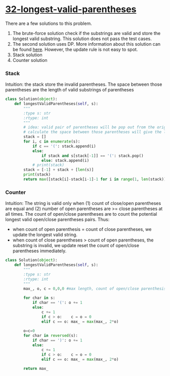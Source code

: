 # [32-longest-valid-parentheses](https://leetcode.com/problems/longest-valid-parentheses/)

There are a few solutions to this problem. 
1. The brute-force solution check if the substrings are valid and store the longest valid substring. This solution does not pass the test cases.
2. The second solution uses DP. More information about this solution can be found [here](https://leetcode.com/articles/longest-valid-parentheses/). However, the update rule is not easy to spot.
3. Stack solution 
4. Counter solution

### Stack
Intuition: the stack store the invalid parentheses. The space between those parentheses are the length of valid substrings of parentheses

```python
class Solution(object):
    def longestValidParentheses(self, s):
        """
        :type s: str
        :rtype: int
        """
        # idea: valid pair of parentheses will be pop out from the original stack. 
        # calculate the space between those parentheses will give the length of the longest valid parenthesis
        stack = []
        for i, c in enumerate(s):
            if c == '(': stack.append(i)
            else:
                if stack and s[stack[-1]] == '(': stack.pop()
                else: stack.append(i)
            # print(stack)
        stack = [-1] + stack + [len(s)]
        print(stack)
        return max([stack[i]-stack[i-1]-1 for i in range(1, len(stack))])
```

### Counter
Intuition: 
The string is valid only when (1) count of close/open parentheses are equal and (2) number of open parentheses are >= close parentheses at all times.
The count of open/close parentheses are to count the potential longest valid open/close parentheses pairs.
Thus:
- when count of open parenthesis = count of close parentheses, we update the longest valid string.
- when count of close parentheses > count of open parentheses, the substring is invalid, we update reset the count of open/close parentheses immediately.


```python
class Solution(object):
    def longestValidParentheses(self, s):
        """
        :type s: str
        :rtype: int
        """
        max_, o, c = 0,0,0 #max length, count of open/close parenthesis
        
        for char in s:
            if char == '(': o += 1
            else:
                c += 1
                if c > o:    c = o = 0
                elif c == o: max_ = max(max_, 2*o)
        
        o=c=0
        for char in reversed(s):
            if char == ')': o += 1
            else:
                c += 1
                if c > o:    c = o = 0
                elif c == o: max_ = max(max_, 2*o)
        
        return max_
```
